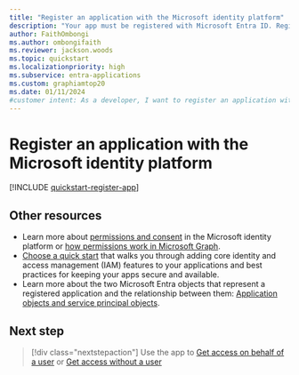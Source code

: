 ```yaml
---
title: "Register an application with the Microsoft identity platform"
description: "Your app must be registered with Microsoft Entra ID. Registering your app establishes a trust relationship and allows the app to access protected resources in the Microsoft cloud."
author: FaithOmbongi
ms.author: ombongifaith
ms.reviewer: jackson.woods
ms.topic: quickstart
ms.localizationpriority: high
ms.subservice: entra-applications
ms.custom: graphiamtop20
ms.date: 01/11/2024
#customer intent: As a developer, I want to register an application with the Microsoft identity platform, so that I can use it to access data in the Microsoft cloud.
---
```


# Register an application with the Microsoft identity platform

[!INCLUDE [quickstart-register-app](includes/quickstart-register-app.md)]

## Other resources

- Learn more about [permissions and consent](/azure/active-directory/develop/v2-permissions-and-consent) in the Microsoft identity platform or [how permissions work in Microsoft Graph](permissions-overview.md).
- [Choose a quick start](/azure/active-directory/develop/#get-started) that walks you through adding core identity and access management (IAM) features to your applications and best practices for keeping your apps secure and available.
- Learn more about the two Microsoft Entra objects that represent a registered application and the relationship between them: [Application objects and service principal objects](/azure/active-directory/develop/app-objects-and-service-principals).

## Next step

> [!div class="nextstepaction"]
> Use the app to [Get access on behalf of a user](auth-v2-user.md) or [Get access without a user](auth-v2-service.md)
